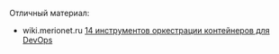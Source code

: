
Отличный материал:
- wiki.merionet.ru [14 инструментов оркестрации контейнеров для DevOps](https://wiki.merionet.ru/articles/14-instrumentov-orkestracii-kontejnerov-dlya-devops)
